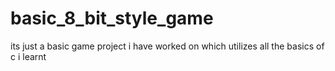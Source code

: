 # basic_8_bit_style_game
its just a basic game project i have worked on which utilizes all the basics of c i learnt
